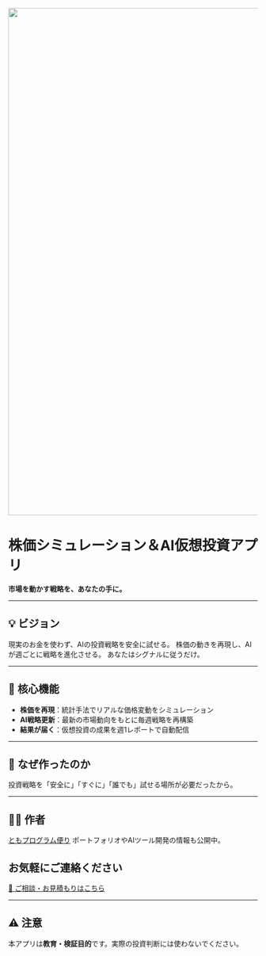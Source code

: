 <p align="center">
<img width="1536" height="1024" alt="段落テキスト" src="https://github.com/user-attachments/assets/968a3a79-f1cf-45cc-bb76-d684fa731216" />
</p>

# 株価シミュレーション＆AI仮想投資アプリ

**市場を動かす戦略を、あなたの手に。**

---

## 💡 ビジョン

現実のお金を使わず、AIの投資戦略を安全に試せる。
株価の動きを再現し、AIが週ごとに戦略を進化させる。
あなたはシグナルに従うだけ。

---

## 🚀 核心機能

* **株価を再現**：統計手法でリアルな価格変動をシミュレーション
* **AI戦略更新**：最新の市場動向をもとに毎週戦略を再構築
* **結果が届く**：仮想投資の成果を週1レポートで自動配信

---

## 🎯 なぜ作ったのか

投資戦略を「安全に」「すぐに」「誰でも」試せる場所が必要だったから。

---

## 🧑‍💻 作者

[ともプログラム便り](https://github.com/TomoProgrammingDayori)
ポートフォリオやAIツール開発の情報も公開中。

## お気軽にご連絡ください
[📩 ご相談・お見積もりはこちら](mailto:realmadrid71214591@gmail.com)

---

## ⚠️ 注意

本アプリは**教育・検証目的**です。実際の投資判断には使わないでください。
